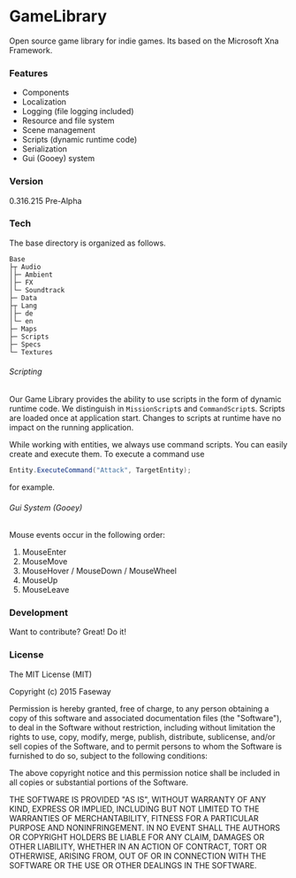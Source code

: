 ﻿# GameLibrary

Open source game library for indie games. Its based on the Microsoft Xna Framework.

### Features

- Components
- Localization
- Logging (file logging included)
- Resource and file system
- Scene management
- Scripts (dynamic runtime code)
- Serialization
- Gui (Gooey) system

### Version

0.316.215 Pre-Alpha

### Tech

The base directory is organized as follows.

```
Base
├┬ Audio
│├─ Ambient
│├─ FX
│└─ Soundtrack
├─ Data
├┬ Lang
│├─ de
│└─ en
├─ Maps
├─ Scripts
├─ Specs
└─ Textures
```

###### Scripting

Our Game Library provides the ability to use scripts in the form of dynamic runtime code. We distinguish in `MissionScript`s and `CommandScript`s. Scripts are loaded once at application start. Changes to scripts at runtime have no impact on the running application.

While working with entities, we always use command scripts. You can easily create and execute them. To execute a command use

```csharp
Entity.ExecuteCommand("Attack", TargetEntity);
```

for example.

###### Gui System (Gooey)

Mouse events occur in the following order:

1. MouseEnter
2. MouseMove
3. MouseHover / MouseDown / MouseWheel
4. MouseUp
5. MouseLeave

### Development

Want to contribute? Great! Do it!

### License

The MIT License (MIT)

Copyright (c) 2015 Faseway

Permission is hereby granted, free of charge, to any person obtaining a copy
of this software and associated documentation files (the "Software"), to deal
in the Software without restriction, including without limitation the rights
to use, copy, modify, merge, publish, distribute, sublicense, and/or sell
copies of the Software, and to permit persons to whom the Software is
furnished to do so, subject to the following conditions:

The above copyright notice and this permission notice shall be included in all
copies or substantial portions of the Software.

THE SOFTWARE IS PROVIDED "AS IS", WITHOUT WARRANTY OF ANY KIND, EXPRESS OR
IMPLIED, INCLUDING BUT NOT LIMITED TO THE WARRANTIES OF MERCHANTABILITY,
FITNESS FOR A PARTICULAR PURPOSE AND NONINFRINGEMENT. IN NO EVENT SHALL THE
AUTHORS OR COPYRIGHT HOLDERS BE LIABLE FOR ANY CLAIM, DAMAGES OR OTHER
LIABILITY, WHETHER IN AN ACTION OF CONTRACT, TORT OR OTHERWISE, ARISING FROM,
OUT OF OR IN CONNECTION WITH THE SOFTWARE OR THE USE OR OTHER DEALINGS IN THE
SOFTWARE.
